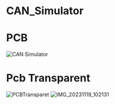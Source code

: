 # CAN_Simulator
# PCB 

![CAN Simulator](https://github.com/MarekKud/CAN_Simulator/assets/92340461/7a7a2904-c1a2-4240-b012-de0be9defaab)
# Pcb Transparent
![PCBTransparet](https://github.com/MarekKud/CAN_Simulator/assets/92340461/154858c3-f6c1-4eea-ac8a-1e1225a2aa89)
![IMG_20231119_102131](https://github.com/MarekKud/CAN_Simulator/assets/92340461/7aed78c3-c363-427a-8cfb-906d914bc1dd)
